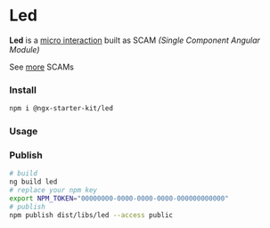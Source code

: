# Led

**Led** is a [micro interaction](http://microinteractions.com/what-is-a-microinteraction/) built as SCAM _(Single Component Angular Module)_

See [more](https://github.com/vitaliy-bobrov/js-rocks/tree/master/src/app/stage) SCAMs

### Install

```bash
npm i @ngx-starter-kit/led
```

### Usage

### Publish

```bash
# build
ng build led
# replace your npm key
export NPM_TOKEN="00000000-0000-0000-0000-000000000000"
# publish
npm publish dist/libs/led --access public
```
